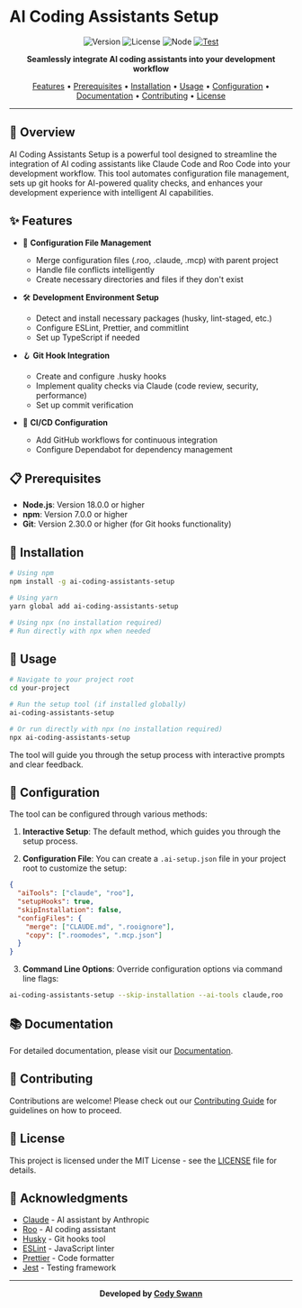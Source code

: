 # AI Coding Assistants Setup

<div align="center">

![Version](https://img.shields.io/badge/version-2.0.0-blue.svg)
![License](https://img.shields.io/badge/license-MIT-green.svg)
![Node](https://img.shields.io/badge/node-%3E%3D18.0.0-brightgreen.svg)
[![Test](https://github.com/CodySwannGT/ai-coding-assistants-setup/actions/workflows/ci.yml/badge.svg)](https://github.com/CodySwannGT/ai-coding-assistants-setup/actions/workflows/ci.yml)

**Seamlessly integrate AI coding assistants into your development workflow**

[Features](#features) • [Prerequisites](#prerequisites) • [Installation](#installation) • [Usage](#usage) • [Configuration](#configuration) • [Documentation](./docs/README.md) • [Contributing](./CONTRIBUTING.md) • [License](#license)

</div>

---

## 🚀 Overview

AI Coding Assistants Setup is a powerful tool designed to streamline the integration of AI coding assistants like Claude Code and Roo Code into your development workflow. This tool automates configuration file management, sets up git hooks for AI-powered quality checks, and enhances your development experience with intelligent AI capabilities.

## ✨ Features

- 🔄 **Configuration File Management**
  - Merge configuration files (.roo, .claude, .mcp) with parent project
  - Handle file conflicts intelligently
  - Create necessary directories and files if they don't exist

- 🛠️ **Development Environment Setup**
  - Detect and install necessary packages (husky, lint-staged, etc.)
  - Configure ESLint, Prettier, and commitlint
  - Set up TypeScript if needed

- 🪝 **Git Hook Integration**
  - Create and configure .husky hooks
  - Implement quality checks via Claude (code review, security, performance)
  - Set up commit verification

- 🔄 **CI/CD Configuration**
  - Add GitHub workflows for continuous integration
  - Configure Dependabot for dependency management

## 📋 Prerequisites

- **Node.js**: Version 18.0.0 or higher
- **npm**: Version 7.0.0 or higher
- **Git**: Version 2.30.0 or higher (for Git hooks functionality)

## 🔧 Installation

```sh
# Using npm
npm install -g ai-coding-assistants-setup

# Using yarn
yarn global add ai-coding-assistants-setup

# Using npx (no installation required)
# Run directly with npx when needed
```

## 🏁 Usage

```sh
# Navigate to your project root
cd your-project

# Run the setup tool (if installed globally)
ai-coding-assistants-setup

# Or run directly with npx (no installation required)
npx ai-coding-assistants-setup
```

The tool will guide you through the setup process with interactive prompts and clear feedback.

## 📝 Configuration

The tool can be configured through various methods:

1. **Interactive Setup**: The default method, which guides you through the setup process.

2. **Configuration File**: You can create a `.ai-setup.json` file in your project root to customize the setup:

```json
{
  "aiTools": ["claude", "roo"],
  "setupHooks": true,
  "skipInstallation": false,
  "configFiles": {
    "merge": ["CLAUDE.md", ".rooignore"],
    "copy": [".roomodes", ".mcp.json"]
  }
}
```

3. **Command Line Options**: Override configuration options via command line flags:

```sh
ai-coding-assistants-setup --skip-installation --ai-tools claude,roo
```

## 📚 Documentation

For detailed documentation, please visit our [Documentation](./docs/README.md).

## 🤝 Contributing

Contributions are welcome! Please check out our [Contributing Guide](./CONTRIBUTING.md) for guidelines on how to proceed.

## 📄 License

This project is licensed under the MIT License - see the [LICENSE](./LICENSE.md) file for details.

## 🙏 Acknowledgments

- [Claude](https://www.anthropic.com/claude) - AI assistant by Anthropic
- [Roo](https://roo.ai) - AI coding assistant
- [Husky](https://typicode.github.io/husky/) - Git hooks tool
- [ESLint](https://eslint.org/) - JavaScript linter
- [Prettier](https://prettier.io/) - Code formatter
- [Jest](https://jestjs.io/) - Testing framework

---

<div align="center">

**Developed by [Cody Swann](https://github.com/CodySwannGT)**

</div>

